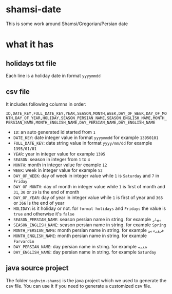 # shamsi-date
This is some work around Shamsi/Gregorian/Persian date

# what it has
## holidays txt file
Each line is a holiday date in format `yyyymmdd`

## csv file
It includes following columns in order:

`ID,DATE_KEY,FULL_DATE_KEY,YEAR,SEASON,MONTH,WEEK,DAY_OF_WEEK,DAY_OF_MONTH,DAY_OF_YEAR,HOLIDAY,SEASON_PERSIAN_NAME,SEASON_ENGLISH_NAME,MONTH_PERSIAN_NAME,MONTH_ENGLISH_NAME,DAY_PERSIAN_NAME,DAY_ENGLISH_NAME`

* `ID`: an auto generated id started from `1`
* `DATE_KEY`: date integer value in format `yyyymmdd` for example `13950101`
* `FULL_DATE_KEY`: date string value in format `yyyy/mm/dd` for example `1395/01/01`
* `YEAR`: year in integer value for example `1395`
* `SEASON`: season in integer from `1` to `4`
* `MONTH`: month in integer value for example `12`
* `WEEK`: week in integer value for example `52`
* `DAY_OF_WEEK`: day of week in integer value while `1` is `Saturday` and `7` in `Friday`
* `DAY_OF_MONTH`: day of month in integer value while `1` is first of month and `31`, `30` or `29` is the end of month
* `DAY_OF_YEAR`: day of year in integer value while `1` is first of year and `365` or `366` is the end of year
* `HOLIDAY`: is it holiday or not. for `formal holidays` and `Fridays` the value is `true` and otherwise it's `false`
* `SEASON_PERSIAN_NAME`: season persian name in string. for example `بهار`
* `SEASON_ENGLISH_NAME`: season persian name in string. for example `Spring`
* `MONTH_PERSIAN_NAME`: month persian name in string. for example `فروردین`
* `MONTH_ENGLISH_NAME`: month persian name in string. for example `Farvardin`
* `DAY_PERSIAN_NAME`: day persian name in string. for example `شنبه`
* `DAY_ENGLISH_NAME`: day persian name in string. for example `Saturday`

## java source project
The folder `taghvim-shamsi` is the java project which we used to generate the csv file. You can use it if you
need to generate a customized csv file.
